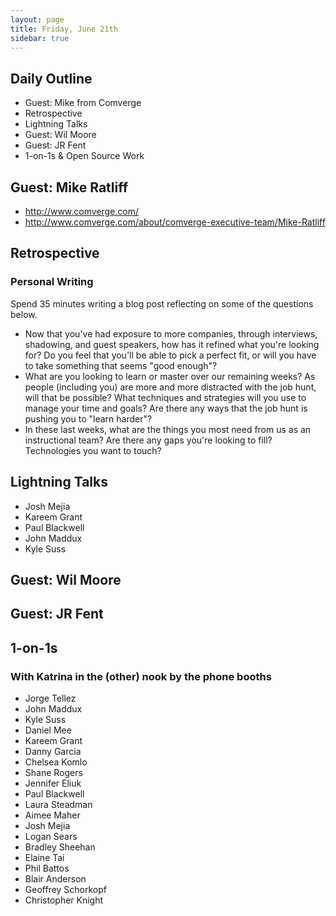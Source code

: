 ```yaml
---
layout: page
title: Friday, June 21th
sidebar: true
---
```


## Daily Outline

* Guest: Mike from Comverge
* Retrospective
* Lightning Talks
* Guest: Wil Moore
* Guest: JR Fent
* 1-on-1s & Open Source Work

## Guest: Mike Ratliff

* http://www.comverge.com/
* http://www.comverge.com/about/comverge-executive-team/Mike-Ratliff

## Retrospective

### Personal Writing

Spend 35 minutes writing a blog post reflecting on some of the questions below.

* Now that you've had exposure to more companies, through interviews, shadowing, and guest speakers, how has it refined what you're looking for? Do you feel that you'll be able to pick a perfect fit, or will you have to take something that seems "good enough"?
* What are you looking to learn or master over our remaining weeks? As people (including you) are more and more distracted with the job hunt, will that be possible? What techniques and strategies will you use to manage your time and goals? Are there any ways that the job hunt is pushing you to "learn harder"?
* In these last weeks, what are the things you most need from us as an instructional team? Are there any gaps you're looking to fill? Technologies you want to touch?

## Lightning Talks

* Josh Mejia
* Kareem Grant
* Paul Blackwell
* John Maddux
* Kyle Suss

## Guest: Wil Moore

## Guest: JR Fent

## 1-on-1s

### With Katrina in the (other) nook by the phone booths

* Jorge Tellez
* John Maddux
* Kyle Suss
* Daniel Mee
* Kareem Grant
* Danny Garcia
* Chelsea Komlo
* Shane Rogers
* Jennifer Eliuk
* Paul Blackwell
* Laura Steadman
* Aimee Maher
* Josh Mejia
* Logan Sears
* Bradley Sheehan
* Elaine Tai
* Phil Battos
* Blair Anderson
* Geoffrey Schorkopf
* Christopher Knight

